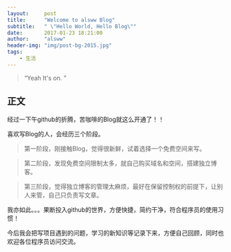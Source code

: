 ```yaml
---
layout:     post
title:      "Welcome to alsww Blog"
subtitle:   " \"Hello World, Hello Blog\""
date:       2017-01-23 18:21:00
author:     "alsww"
header-img: "img/post-bg-2015.jpg"
tags:
    - 生活
---
```


> “Yeah It's on. ”

## 正文

经过一下午github的折腾，苦咖啡的Blog就这么开通了！！

喜欢写Blog的人，会经历三个阶段。

> 第一阶段，刚接触Blog，觉得很新鲜，试着选择一个免费空间来写。

> 第二阶段，发现免费空间限制太多，就自己购买域名和空间，搭建独立博客。

> 第三阶段，觉得独立博客的管理太麻烦，最好在保留控制权的前提下，让别人来管，自己只负责写文章。

我亦如此。。。果断投入github的世界，方便快捷，简约干净，符合程序员的使用习惯！

今后我会把写项目遇到的问题，学习的新知识等记录下来，方便自己回顾，同时也欢迎各位程序员访问交流。